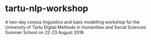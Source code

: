 # tartu-nlp-workshop
A two-day corpus linguistics and topic modelling workshop for the University of Tartu Digital Methods in Humanities and Social Sciences Summer School on 22-23 August 2018.
